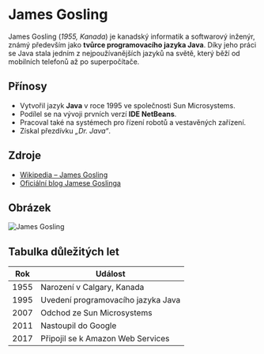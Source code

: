 
# James Gosling

James Gosling (*1955, Kanada*) je kanadský informatik a softwarový inženýr, známý především jako **tvůrce programovacího jazyka Java**. Díky jeho práci se Java stala jedním z nejpoužívanějších jazyků na světě, který běží od mobilních telefonů až po superpočítače.

## Přínosy
- Vytvořil jazyk **Java** v roce 1995 ve společnosti Sun Microsystems.  
- Podílel se na vývoji prvních verzí **IDE NetBeans**.  
- Pracoval také na systémech pro řízení robotů a vestavěných zařízení.  
- Získal přezdívku *„Dr. Java“*.

## Zdroje
- [Wikipedia – James Gosling](https://cs.wikipedia.org/wiki/James_Gosling)  
- [Oficiální blog Jamese Goslinga](https://nighthacks.com/)

## Obrázek
![James Gosling](https://upload.wikimedia.org/wikipedia/commons/thumb/1/14/James_Gosling_2008.jpg/250px-James_Gosling_2008.jpg)



## Tabulka důležitých let
| Rok  | Událost |
|------|---------|
| 1955 | Narození v Calgary, Kanada |
| 1995 | Uvedení programovacího jazyka Java |
| 2007 | Odchod ze Sun Microsystems |
| 2011 | Nastoupil do Google |
| 2017 | Připojil se k Amazon Web Services |
